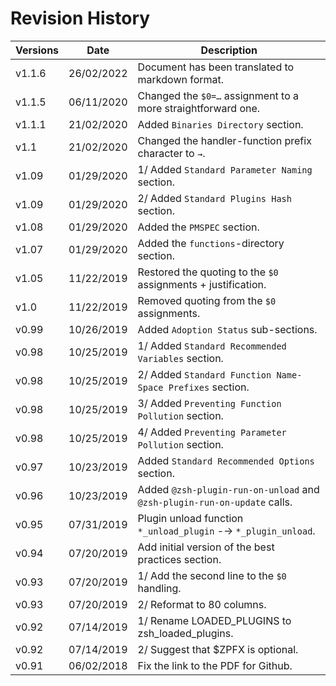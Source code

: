 <!-- @format -->

# Revision History

| Versions | Date       | Description                                                              |
| -------- | ---------- | ------------------------------------------------------------------------ |
| v1.1.6   | 26/02/2022 | Document has been translated to markdown format.                         |
| v1.1.5   | 06/11/2020 | Changed the `$0=…` assignment to a more straightforward one.             |
| v1.1.1   | 21/02/2020 | Added `Binaries Directory` section.                                      |
| v1.1     | 21/02/2020 | Changed the handler-function prefix character to `→`.                    |
| v1.09    | 01/29/2020 | 1/ Added `Standard Parameter Naming` section.                            |
| v1.09    | 01/29/2020 | 2/ Added `Standard Plugins Hash` section.                                |
| v1.08    | 01/29/2020 | Added the `PMSPEC` section.                                              |
| v1.07    | 01/29/2020 | Added the `functions`-directory section.                                 |
| v1.05    | 11/22/2019 | Restored the quoting to the `$0` assignments + justification.            |
| v1.0     | 11/22/2019 | Removed quoting from the `$0` assignments.                               |
| v0.99    | 10/26/2019 | Added `Adoption Status` sub-sections.                                    |
| v0.98    | 10/25/2019 | 1/ Added `Standard Recommended Variables` section.                       |
| v0.98    | 10/25/2019 | 2/ Added `Standard Function Name-Space Prefixes` section.                |
| v0.98    | 10/25/2019 | 3/ Added `Preventing Function Pollution` section.                        |
| v0.98    | 10/25/2019 | 4/ Added `Preventing Parameter Pollution` section.                       |
| v0.97    | 10/23/2019 | Added `Standard Recommended Options` section.                            |
| v0.96    | 10/23/2019 | Added `@zsh-plugin-run-on-unload` and `@zsh-plugin-run-on-update` calls. |
| v0.95    | 07/31/2019 | Plugin unload function `*_unload_plugin` -→ `*_plugin_unload`.           |
| v0.94    | 07/20/2019 | Add initial version of the best practices section.                       |
| v0.93    | 07/20/2019 | 1/ Add the second line to the `$0` handling.                             |
| v0.93    | 07/20/2019 | 2/ Reformat to 80 columns.                                               |
| v0.92    | 07/14/2019 | 1/ Rename LOADED_PLUGINS to zsh_loaded_plugins.                          |
| v0.92    | 07/14/2019 | 2/ Suggest that $ZPFX is optional.                                       |
| v0.91    | 06/02/2018 | Fix the link to the PDF for Github.                                      |
